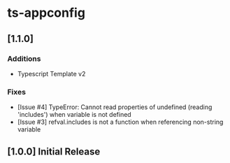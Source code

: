 # ts-appconfig

## [1.1.0]

### Additions
- Typescript Template v2

### Fixes
- [Issue #4] TypeError: Cannot read properties of undefined (reading 'includes') when variable is not defined
- [Issue #3] refval.includes is not a function when referencing non-string variable

## [1.0.0] Initial Release
